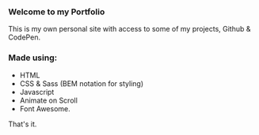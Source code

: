 ### Welcome to my Portfolio

This is my own personal site with access to some of my projects, Github & CodePen. 

### Made using:

- HTML
- CSS & Sass (BEM notation for styling)
- Javascript
- Animate on Scroll
- Font Awesome.

That's it. 
